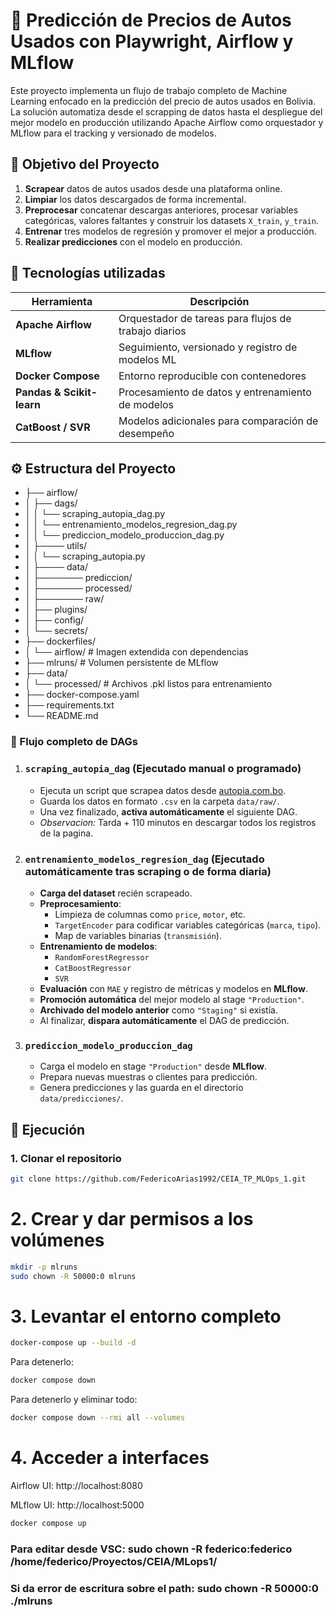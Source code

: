 # 🚗 Predicción de Precios de Autos Usados con Playwright, Airflow y MLflow

Este proyecto implementa un flujo de trabajo completo de Machine Learning enfocado en la predicción del precio de autos usados en Bolivia. La solución automatiza desde el scrapping de datos hasta el despliegue del mejor modelo en producción utilizando Apache Airflow como orquestador y MLflow para el tracking y versionado de modelos.

## 🧠 Objetivo del Proyecto

1. **Scrapear** datos de autos usados desde una plataforma online.
2. **Limpiar** los datos descargados de forma incremental.
3. **Preprocesar** concatenar descargas anteriores, procesar variables categóricas, valores faltantes y construir los datasets `X_train`, `y_train`.
4. **Entrenar** tres modelos de regresión y promover el mejor a producción.
5. **Realizar predicciones** con el modelo en producción.

## 🧰 Tecnologías utilizadas

| Herramienta         | Descripción                                           |
|---------------------|-------------------------------------------------------|
| **Apache Airflow**  | Orquestador de tareas para flujos de trabajo diarios |
| **MLflow**          | Seguimiento, versionado y registro de modelos ML     |
| **Docker Compose**  | Entorno reproducible con contenedores                |
| **Pandas & Scikit-learn** | Procesamiento de datos y entrenamiento de modelos |
| **CatBoost / SVR**  | Modelos adicionales para comparación de desempeño    |

## ⚙️ Estructura del Proyecto
- ├── airflow/
- │ ├── dags/
- │ │ └── scraping_autopia_dag.py
- │ │ └── entrenamiento_modelos_regresion_dag.py
- │ │ └── prediccion_modelo_produccion_dag.py
- │ ├──── utils/
- │ │ └── scraping_autopia.py
- │ ├──── data/
- │ ├─────── prediccion/
- │ ├─────── processed/
- │ ├─────── raw/
- │ ├── plugins/
- │ ├── config/
- │ └── secrets/
- ├── dockerfiles/
- │ └── airflow/ # Imagen extendida con dependencias
- ├── mlruns/ # Volumen persistente de MLflow
- ├── data/
- │ └── processed/ # Archivos .pkl listos para entrenamiento
- ├── docker-compose.yaml
- ├── requirements.txt
- └── README.md

### 🔁 Flujo completo de DAGs

1. ### `scraping_autopia_dag` (Ejecutado manual o programado)
   - Ejecuta un script que scrapea datos desde [autopia.com.bo](https://autopia.com.bo).
   - Guarda los datos en formato `.csv` en la carpeta `data/raw/`.
   - Una vez finalizado, **activa automáticamente** el siguiente DAG.
   - _Observacion:_ Tarda + 110 minutos en descargar todos los registros de la pagina.

2. ### `entrenamiento_modelos_regresion_dag` (Ejecutado automáticamente tras scraping o de forma diaria)
   - **Carga del dataset** recién scrapeado.
   - **Preprocesamiento**:
     - Limpieza de columnas como `price`, `motor`, etc.
     - `TargetEncoder` para codificar variables categóricas (`marca`, `tipo`).
     - Map de variables binarias (`transmisión`).
   - **Entrenamiento de modelos**:
     - `RandomForestRegressor`
     - `CatBoostRegressor`
     - `SVR`
   - **Evaluación** con `MAE` y registro de métricas y modelos en **MLflow**.
   - **Promoción automática** del mejor modelo al stage `"Production"`.
   - **Archivado del modelo anterior** como `"Staging"` si existía.
   - Al finalizar, **dispara automáticamente** el DAG de predicción.

3. ### `prediccion_modelo_produccion_dag`
   - Carga el modelo en stage `"Production"` desde **MLflow**.
   - Prepara nuevas muestras o clientes para predicción.
   - Genera predicciones y las guarda en el directorio `data/predicciones/`.

## 🔁 Ejecución

### 1. Clonar el repositorio
```bash
git clone https://github.com/FedericoArias1992/CEIA_TP_MLOps_1.git
```
# 2. Crear y dar permisos a los volúmenes
```bash
mkdir -p mlruns
sudo chown -R 50000:0 mlruns
```

# 3. Levantar el entorno completo
```bash
docker-compose up --build -d
```
Para detenerlo:
```Bash
docker compose down
```

Para detenerlo y eliminar todo:
```Bash
docker compose down --rmi all --volumes
```

# 4. Acceder a interfaces
Airflow UI: http://localhost:8080

MLflow UI: http://localhost:5000


```Bash
docker compose up
```

### Para editar desde VSC: sudo chown -R federico:federico /home/federico/Proyectos/CEIA/MLops1/
### Si da error de escritura sobre el path: sudo chown -R 50000:0 ./mlruns
